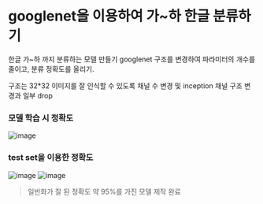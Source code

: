 # googlenet을 이용하여 가~하 한글 분류하기

한글 가~하 까지 분류하는 모델 만들기
googlenet 구조를 변경하여 파라미터의 개수를 줄이고, 분류 정확도를 올리기. 

구조는 32*32 이미지를 잘 인식할 수 있도록 채널 수 변경 및 inception 채널 구조 변경과 일부 drop

### 모델 학습 시 정확도
![image](https://github.com/qkrwlfjddl/googlenet/assets/139184027/972ba6b2-0e92-4fd6-8452-674ea83d64e6)


### test set을 이용한 정확도
![image](https://github.com/qkrwlfjddl/googlenet/assets/139184027/b7ccfb90-5eb8-4177-b05f-99723523e1ce)
![image](https://github.com/qkrwlfjddl/googlenet/assets/139184027/8932c7c1-ab9f-4d95-8232-05c64abf8885)

> 일반화가 잘 된 정확도 약 95%를 가진 모델 제작 완료
